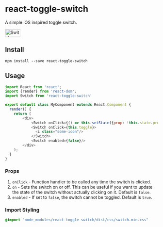 # react-toggle-switch
A simple iOS inspired toggle switch.

<img src="https://github.com/pgrimard/react-toggle-switch/raw/master/switch.png" width="50" height="26" alt="Switch" title="Switch"/>

## Install

```
npm install --save react-toggle-switch
```

## Usage

```javascript
import React from 'react';
import {render} from 'react-dom';
import Switch from 'react-toggle-switch'

export default class MyComponent extends React.Component {
  render() {
    return (
        <div>
            <Switch onClick={() => this.setState({prop: !this.state.prop})}/>
            <Switch onClick={this.toggle}>
              <i class="some-icon"/>
            </Switch>
            <Switch enabled={false}/>
        </div>
    );
  }
}
```

### Props

1. `onClick` - Function handler to be called any time the switch is clicked.
2. `on` - Sets the switch on or off.  This can be useful if you want to update the state of the switch without actually
clicking on it.  Default is `false`.
3. `enabled` - If set to `false`, the switch cannot be toggled.  Default is `true`.

### Import Styling

```css
@import "node_modules/react-toggle-switch/dist/css/switch.min.css"
```